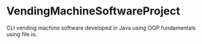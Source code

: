 # VendingMachineSoftwareProject
CLI vending machine software developed in Java using OOP fundamentals using file.io.

